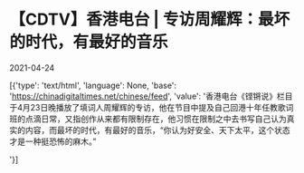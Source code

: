 # 【CDTV】香港电台 | 专访周耀辉：最坏的时代，有最好的音乐

2021-04-24

[{'type': 'text/html', 'language': None, 'base': 'https://chinadigitaltimes.net/chinese/feed', 'value': '香港电台《铿锵说》栏目于4月23日晚播放了填词人周耀辉的专访，他在节目中提及自己回港十年任教歌词班的点滴日常，又指创作从来都有限制存在，他习惯在限制之中去书写自己认为真实的内容，而最坏的时代，有最好的音乐，“你认为好安全、天下太平，这个状态才是一种挺恐怖的麻木。”

'}]